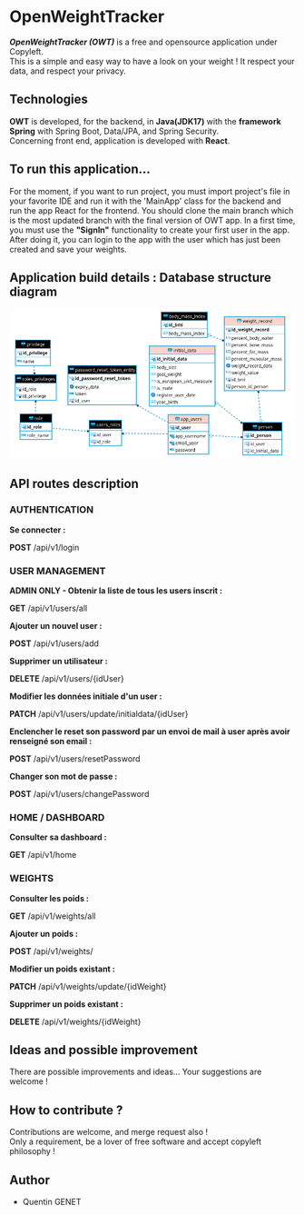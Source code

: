 # OpenWeightTracker

***OpenWeightTracker (OWT)*** is a free and opensource application under Copyleft.
<br>This is a simple and easy way to have a look on your  weight ! 
It respect your data, and respect your privacy.

## Technologies

 **OWT** is developed, for the backend, in **Java(JDK17)** with the **framework Spring** with Spring Boot, Data/JPA, and Spring Security.
<br>Concerning front end, application is developed with **React**.


## To run this application...
For the moment, if you want to run project, you must import project's file in your favorite IDE and run it with the 'MainApp' class for the backend and run the app React for the frontend.
You should clone the main branch which is the most updated branch with the final version of OWT app.
In a first time, you must use the **"SignIn"** functionality to create your first user in the app. After doing it, you can login to the app with the user which has just been created and save your weights.


## Application build details : Database structure diagram
![MPD diagram](https://github.com/quentingenet/owt/blob/main/owt-back/docs/OWT_MCD.png)

## API routes description

### AUTHENTICATION

**Se connecter :**

**POST** /api/v1/login

### USER MANAGEMENT

**ADMIN ONLY - Obtenir la liste de tous les users inscrit :**

**GET** /api/v1/users/all

**Ajouter un nouvel user :**

**POST** /api/v1/users/add

**Supprimer un utilisateur :**

**DELETE** /api/v1/users/{idUser}

**Modifier les données initiale d'un user :**

**PATCH** /api/v1/users/update/initialdata/{idUser}

**Enclencher le reset son password par un envoi de mail à user après avoir renseigné son email :**

**POST** /api/v1/users/resetPassword

**Changer son mot de passe :**

**POST** /api/v1/users/changePassword

### HOME / DASHBOARD

**Consulter sa dashboard :**

**GET** /api/v1/home

### WEIGHTS

**Consulter les poids :**

**GET** /api/v1/weights/all

**Ajouter un poids :**

**POST** /api/v1/weights/

**Modifier un poids existant :**

**PATCH** /api/v1/weights/update/{idWeight}

**Supprimer un poids existant :**

**DELETE** /api/v1/weights/{idWeight}

## Ideas and possible improvement
There are possible improvements and ideas... Your suggestions are welcome !

## How to contribute ?
Contributions are welcome, and merge request also ! 
<br>Only a requirement, be a lover of free software and accept copyleft philosophy !

## Author
* Quentin GENET

